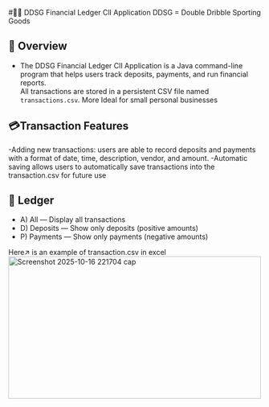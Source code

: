 #🫰🤑 DDSG Financial Ledger ClI Application
DDSG = Double Dribble Sporting Goods
## 📝 Overview
- The DDSG Financial Ledger ClI Application is a Java command-line program that helps users track deposits, payments, and run financial reports.  
All transactions are stored in a persistent CSV file named `transactions.csv`.
More Ideal for small personal businesses
## 💳Transaction Features
-Adding new transactions: users are able to record deposits and payments with a format of date, time, description, vendor, and amount.
-Automatic saving allows users to automatically save transactions into the transaction.csv for future use

## 📔 Ledger
- A) All — Display all transactions  
- D) Deposits — Show only deposits (positive amounts)  
- P) Payments — Show only payments (negative amounts)  

 Here↗️ is an example of transaction.csv in excel
<img width="503" height="283" alt="Screenshot 2025-10-16 221704 cap" src="https://github.com/user-attachments/assets/059613a6-7dfa-4094-87f2-3190f0561d8f" />

